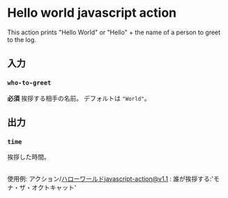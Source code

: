 # Hello world javascript action

This action prints "Hello World" or "Hello" + the name of a person to greet to the log.

## 入力

### `who-to-greet`

**必須** 挨拶する相手の名前。 デフォルトは `"World"`。

## 出力

### `time`

挨拶した時間。

##

使用例: アクション/ハローワールドjavascript-action@v1.1
:
  誰が挨拶する:'モナ・ザ・オクトキャット'
  